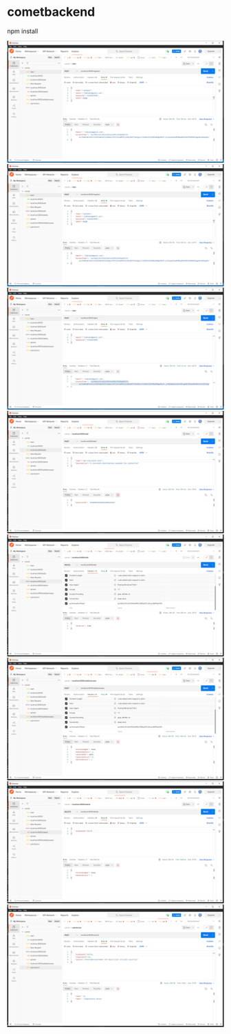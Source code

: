 # cometbackend
npm install

![alt text](https://github.com/Quasilius-Starlord/cometSolution/blob/main/ss/Screenshot(510).png?raw=true)
![alt text](https://github.com/Quasilius-Starlord/cometSolution/blob/main/ss/Screenshot(511).png?raw=true)
![alt text](https://github.com/Quasilius-Starlord/cometSolution/blob/main/ss/Screenshot(512).png?raw=true)
![alt text](https://github.com/Quasilius-Starlord/cometSolution/blob/main/ss/Screenshot(513).png?raw=true)
![alt text](https://github.com/Quasilius-Starlord/cometSolution/blob/main/ss/Screenshot(514).png?raw=true)
![alt text](https://github.com/Quasilius-Starlord/cometSolution/blob/main/ss/Screenshot(515).png?raw=true)
![alt text](https://github.com/Quasilius-Starlord/cometSolution/blob/main/ss/Screenshot(516).png?raw=true)
![alt text](https://github.com/Quasilius-Starlord/cometSolution/blob/main/ss/Screenshot(517).png?raw=true)